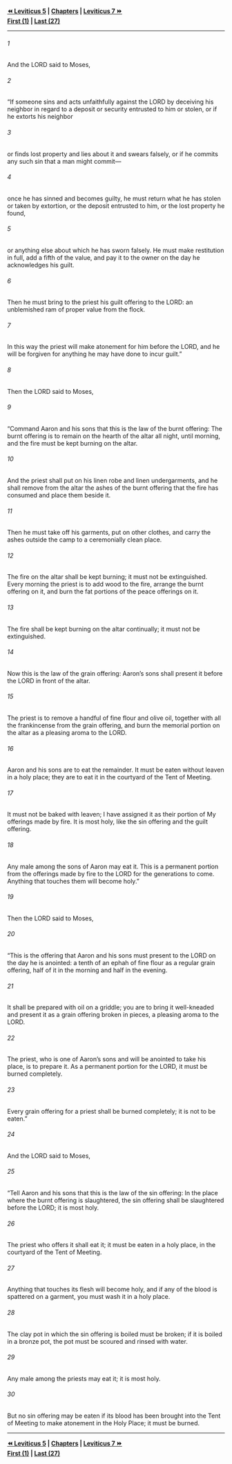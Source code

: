   
**[⏪ Leviticus 5](./Leviticus%205.md) | [Chapters](./_index.md) | [Leviticus 7 ⏩](./Leviticus%207.md)**  
**[First (1)](./Leviticus%201.md) | [Last (27)](./Leviticus%2027.md)**  
  
---  
  
###### 1  
And the LORD said to Moses,  
  
###### 2  
“If someone sins and acts unfaithfully against the LORD by deceiving his neighbor in regard to a deposit or security entrusted to him or stolen, or if he extorts his neighbor  
  
###### 3  
or finds lost property and lies about it and swears falsely, or if he commits any such sin that a man might commit—  
  
###### 4  
once he has sinned and becomes guilty, he must return what he has stolen or taken by extortion, or the deposit entrusted to him, or the lost property he found,  
  
###### 5  
or anything else about which he has sworn falsely. He must make restitution in full, add a fifth of the value, and pay it to the owner on the day he acknowledges his guilt.  
  
###### 6  
Then he must bring to the priest his guilt offering to the LORD: an unblemished ram of proper value from the flock.  
  
###### 7  
In this way the priest will make atonement for him before the LORD, and he will be forgiven for anything he may have done to incur guilt.”  
  
###### 8  
Then the LORD said to Moses,  
  
###### 9  
“Command Aaron and his sons that this is the law of the burnt offering: The burnt offering is to remain on the hearth of the altar all night, until morning, and the fire must be kept burning on the altar.  
  
###### 10  
And the priest shall put on his linen robe and linen undergarments, and he shall remove from the altar the ashes of the burnt offering that the fire has consumed and place them beside it.  
  
###### 11  
Then he must take off his garments, put on other clothes, and carry the ashes outside the camp to a ceremonially clean place.  
  
###### 12  
The fire on the altar shall be kept burning; it must not be extinguished. Every morning the priest is to add wood to the fire, arrange the burnt offering on it, and burn the fat portions of the peace offerings on it.  
  
###### 13  
The fire shall be kept burning on the altar continually; it must not be extinguished.  
  
###### 14  
Now this is the law of the grain offering: Aaron’s sons shall present it before the LORD in front of the altar.  
  
###### 15  
The priest is to remove a handful of fine flour and olive oil, together with all the frankincense from the grain offering, and burn the memorial portion on the altar as a pleasing aroma to the LORD.  
  
###### 16  
Aaron and his sons are to eat the remainder. It must be eaten without leaven in a holy place; they are to eat it in the courtyard of the Tent of Meeting.  
  
###### 17  
It must not be baked with leaven; I have assigned it as their portion of My offerings made by fire. It is most holy, like the sin offering and the guilt offering.  
  
###### 18  
Any male among the sons of Aaron may eat it. This is a permanent portion from the offerings made by fire to the LORD for the generations to come. Anything that touches them will become holy.”  
  
###### 19  
Then the LORD said to Moses,  
  
###### 20  
“This is the offering that Aaron and his sons must present to the LORD on the day he is anointed: a tenth of an ephah of fine flour as a regular grain offering, half of it in the morning and half in the evening.  
  
###### 21  
It shall be prepared with oil on a griddle; you are to bring it well-kneaded and present it as a grain offering broken in pieces, a pleasing aroma to the LORD.  
  
###### 22  
The priest, who is one of Aaron’s sons and will be anointed to take his place, is to prepare it. As a permanent portion for the LORD, it must be burned completely.  
  
###### 23  
Every grain offering for a priest shall be burned completely; it is not to be eaten.”  
  
###### 24  
And the LORD said to Moses,  
  
###### 25  
“Tell Aaron and his sons that this is the law of the sin offering: In the place where the burnt offering is slaughtered, the sin offering shall be slaughtered before the LORD; it is most holy.  
  
###### 26  
The priest who offers it shall eat it; it must be eaten in a holy place, in the courtyard of the Tent of Meeting.  
  
###### 27  
Anything that touches its flesh will become holy, and if any of the blood is spattered on a garment, you must wash it in a holy place.  
  
###### 28  
The clay pot in which the sin offering is boiled must be broken; if it is boiled in a bronze pot, the pot must be scoured and rinsed with water.  
  
###### 29  
Any male among the priests may eat it; it is most holy.  
  
###### 30  
But no sin offering may be eaten if its blood has been brought into the Tent of Meeting to make atonement in the Holy Place; it must be burned.  
  
  
---  
  
**[⏪ Leviticus 5](./Leviticus%205.md) | [Chapters](./_index.md) | [Leviticus 7 ⏩](./Leviticus%207.md)**  
**[First (1)](./Leviticus%201.md) | [Last (27)](./Leviticus%2027.md)**  
  
